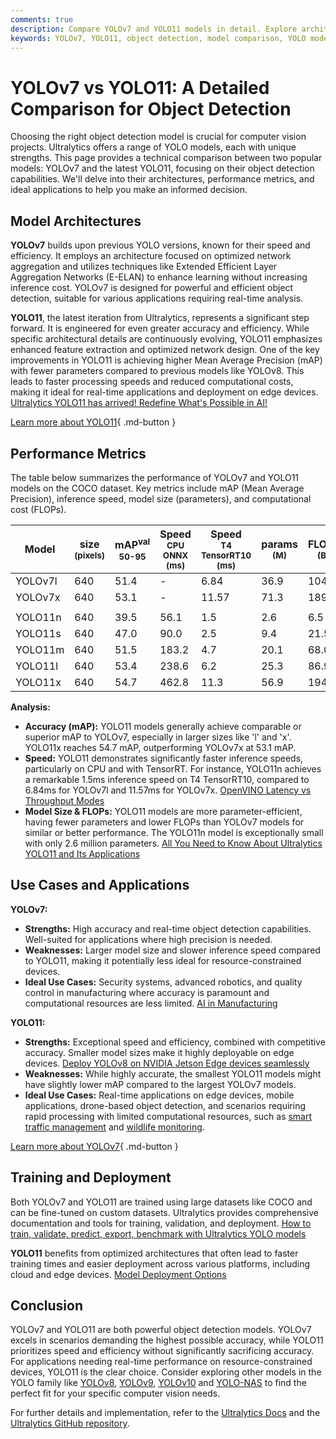 ```yaml
---
comments: true
description: Compare YOLOv7 and YOLO11 models in detail. Explore architectures, metrics, and applications to choose the best object detection solution.
keywords: YOLOv7, YOLO11, object detection, model comparison, YOLO models, Ultralytics, computer vision, AI, deep learning, real-time detection
---
```


# YOLOv7 vs YOLO11: A Detailed Comparison for Object Detection

Choosing the right object detection model is crucial for computer vision projects. Ultralytics offers a range of YOLO models, each with unique strengths. This page provides a technical comparison between two popular models: YOLOv7 and the latest YOLO11, focusing on their object detection capabilities. We'll delve into their architectures, performance metrics, and ideal applications to help you make an informed decision.

<script async src="https://cdn.jsdelivr.net/npm/chart.js@3.9.1/dist/chart.min.js"></script>
<script defer src="../../javascript/benchmark.js"></script>

<canvas id="modelComparisonChart" width="1024" height="400" active-models='["YOLOv7", "YOLO11"]'></canvas>

## Model Architectures

**YOLOv7** builds upon previous YOLO versions, known for their speed and efficiency. It employs an architecture focused on optimized network aggregation and utilizes techniques like Extended Efficient Layer Aggregation Networks (E-ELAN) to enhance learning without increasing inference cost. YOLOv7 is designed for powerful and efficient object detection, suitable for various applications requiring real-time analysis.

**YOLO11**, the latest iteration from Ultralytics, represents a significant step forward. It is engineered for even greater accuracy and efficiency. While specific architectural details are continuously evolving, YOLO11 emphasizes enhanced feature extraction and optimized network design. One of the key improvements in YOLO11 is achieving higher Mean Average Precision (mAP) with fewer parameters compared to previous models like YOLOv8. This leads to faster processing speeds and reduced computational costs, making it ideal for real-time applications and deployment on edge devices. [Ultralytics YOLO11 has arrived! Redefine What's Possible in AI!](https://www.ultralytics.com/blog/ultralytics-yolo11-has-arrived-redefine-whats-possible-in-ai)

[Learn more about YOLO11](https://docs.ultralytics.com/models/yolo11/){ .md-button }

## Performance Metrics

The table below summarizes the performance of YOLOv7 and YOLO11 models on the COCO dataset. Key metrics include mAP (Mean Average Precision), inference speed, model size (parameters), and computational cost (FLOPs).

| Model   | size<br><sup>(pixels) | mAP<sup>val<br>50-95 | Speed<br><sup>CPU ONNX<br>(ms) | Speed<br><sup>T4 TensorRT10<br>(ms) | params<br><sup>(M) | FLOPs<br><sup>(B) |
| ------- | --------------------- | -------------------- | ------------------------------ | ----------------------------------- | ------------------ | ----------------- |
| YOLOv7l | 640                   | 51.4                 | -                              | 6.84                                | 36.9               | 104.7             |
| YOLOv7x | 640                   | 53.1                 | -                              | 11.57                               | 71.3               | 189.9             |
|         |                       |                      |                                |                                     |                    |                   |
| YOLO11n | 640                   | 39.5                 | 56.1                           | 1.5                                 | 2.6                | 6.5               |
| YOLO11s | 640                   | 47.0                 | 90.0                           | 2.5                                 | 9.4                | 21.5              |
| YOLO11m | 640                   | 51.5                 | 183.2                          | 4.7                                 | 20.1               | 68.0              |
| YOLO11l | 640                   | 53.4                 | 238.6                          | 6.2                                 | 25.3               | 86.9              |
| YOLO11x | 640                   | 54.7                 | 462.8                          | 11.3                                | 56.9               | 194.9             |

**Analysis:**

- **Accuracy (mAP):** YOLO11 models generally achieve comparable or superior mAP to YOLOv7, especially in larger sizes like 'l' and 'x'. YOLO11x reaches 54.7 mAP, outperforming YOLOv7x at 53.1 mAP.
- **Speed:** YOLO11 demonstrates significantly faster inference speeds, particularly on CPU and with TensorRT. For instance, YOLO11n achieves a remarkable 1.5ms inference speed on T4 TensorRT10, compared to 6.84ms for YOLOv7l and 11.57ms for YOLOv7x. [OpenVINO Latency vs Throughput Modes](https://docs.ultralytics.com/guides/optimizing-openvino-latency-vs-throughput-modes/)
- **Model Size & FLOPs:** YOLO11 models are more parameter-efficient, having fewer parameters and lower FLOPs than YOLOv7 models for similar or better performance. The YOLO11n model is exceptionally small with only 2.6 million parameters. [All You Need to Know About Ultralytics YOLO11 and Its Applications](https://www.ultralytics.com/blog/all-you-need-to-know-about-ultralytics-yolo11-and-its-applications)

## Use Cases and Applications

**YOLOv7:**

- **Strengths:** High accuracy and real-time object detection capabilities. Well-suited for applications where high precision is needed.
- **Weaknesses:** Larger model size and slower inference speed compared to YOLO11, making it potentially less ideal for resource-constrained devices.
- **Ideal Use Cases:** Security systems, advanced robotics, and quality control in manufacturing where accuracy is paramount and computational resources are less limited. [AI in Manufacturing](https://www.ultralytics.com/solutions/ai-in-manufacturing)

**YOLO11:**

- **Strengths:** Exceptional speed and efficiency, combined with competitive accuracy. Smaller model sizes make it highly deployable on edge devices. [Deploy YOLOv8 on NVIDIA Jetson Edge devices seamlessly](https://www.ultralytics.com/event/deploy-yolov8-on-nvidia-jetson-edge-device)
- **Weaknesses:** While highly accurate, the smallest YOLO11 models might have slightly lower mAP compared to the largest YOLOv7 models.
- **Ideal Use Cases:** Real-time applications on edge devices, mobile applications, drone-based object detection, and scenarios requiring rapid processing with limited computational resources, such as [smart traffic management](https://www.ultralytics.com/customers/alyces-smart-traffic-solutions-leverage-ultralytics-yolo-models) and [wildlife monitoring](https://www.ultralytics.com/blog/yolovme-colony-counting-smear-evaluation-and-wildlife-detection).

[Learn more about YOLOv7](https://docs.ultralytics.com/models/yolov7/){ .md-button }

## Training and Deployment

Both YOLOv7 and YOLO11 are trained using large datasets like COCO and can be fine-tuned on custom datasets. Ultralytics provides comprehensive documentation and tools for training, validation, and deployment. [How to train, validate, predict, export, benchmark with Ultralytics YOLO models](https://www.ultralytics.com/blog/how-to-train-validate-predict-export-benchmark-with-ultralytics-yolo-models)

**YOLO11** benefits from optimized architectures that often lead to faster training times and easier deployment across various platforms, including cloud and edge devices. [Model Deployment Options](https://docs.ultralytics.com/guides/model-deployment-options/)

## Conclusion

YOLOv7 and YOLO11 are both powerful object detection models. YOLOv7 excels in scenarios demanding the highest possible accuracy, while YOLO11 prioritizes speed and efficiency without significantly sacrificing accuracy. For applications needing real-time performance on resource-constrained devices, YOLO11 is the clear choice. Consider exploring other models in the YOLO family like [YOLOv8](https://docs.ultralytics.com/models/yolov8/), [YOLOv9](https://docs.ultralytics.com/models/yolov9/), [YOLOv10](https://docs.ultralytics.com/models/yolov10/) and [YOLO-NAS](https://docs.ultralytics.com/models/yolo-nas/) to find the perfect fit for your specific computer vision needs.

For further details and implementation, refer to the [Ultralytics Docs](https://docs.ultralytics.com/guides/) and the [Ultralytics GitHub repository](https://github.com/ultralytics/ultralytics).
